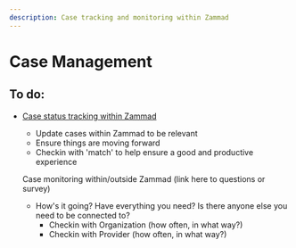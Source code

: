 ```yaml
---
description: Case tracking and monitoring within Zammad
---
```


# Case Management

## To do:

* [Case status tracking within Zammad](zammad-setup-organization-onboard/case-tracking.md)

  * Update cases within Zammad to be relevant 
  * Ensure things are moving forward
  * Checkin with 'match' to help ensure a good and productive experience 

  Case monitoring within/outside Zammad \(link here to questions or survey\)

  * How's it going? Have everything you need? Is there anyone else you need to be connected to?
    * Checkin with Organization \(how often, in what way?\)
    * Checkin with Provider \(how often, in what way?\)

